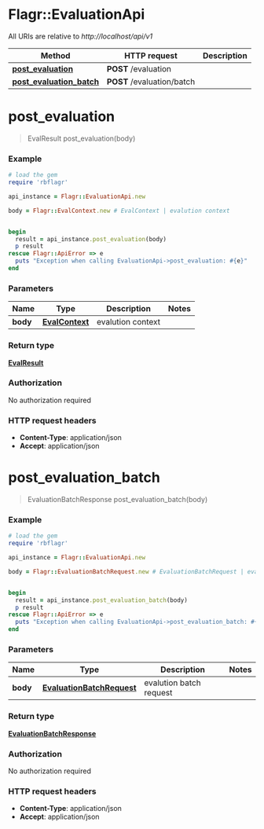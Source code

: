 # Flagr::EvaluationApi

All URIs are relative to *http://localhost/api/v1*

Method | HTTP request | Description
------------- | ------------- | -------------
[**post_evaluation**](EvaluationApi.md#post_evaluation) | **POST** /evaluation | 
[**post_evaluation_batch**](EvaluationApi.md#post_evaluation_batch) | **POST** /evaluation/batch | 


# **post_evaluation**
> EvalResult post_evaluation(body)



### Example
```ruby
# load the gem
require 'rbflagr'

api_instance = Flagr::EvaluationApi.new

body = Flagr::EvalContext.new # EvalContext | evalution context


begin
  result = api_instance.post_evaluation(body)
  p result
rescue Flagr::ApiError => e
  puts "Exception when calling EvaluationApi->post_evaluation: #{e}"
end
```

### Parameters

Name | Type | Description  | Notes
------------- | ------------- | ------------- | -------------
 **body** | [**EvalContext**](EvalContext.md)| evalution context | 

### Return type

[**EvalResult**](EvalResult.md)

### Authorization

No authorization required

### HTTP request headers

 - **Content-Type**: application/json
 - **Accept**: application/json



# **post_evaluation_batch**
> EvaluationBatchResponse post_evaluation_batch(body)



### Example
```ruby
# load the gem
require 'rbflagr'

api_instance = Flagr::EvaluationApi.new

body = Flagr::EvaluationBatchRequest.new # EvaluationBatchRequest | evalution batch request


begin
  result = api_instance.post_evaluation_batch(body)
  p result
rescue Flagr::ApiError => e
  puts "Exception when calling EvaluationApi->post_evaluation_batch: #{e}"
end
```

### Parameters

Name | Type | Description  | Notes
------------- | ------------- | ------------- | -------------
 **body** | [**EvaluationBatchRequest**](EvaluationBatchRequest.md)| evalution batch request | 

### Return type

[**EvaluationBatchResponse**](EvaluationBatchResponse.md)

### Authorization

No authorization required

### HTTP request headers

 - **Content-Type**: application/json
 - **Accept**: application/json



